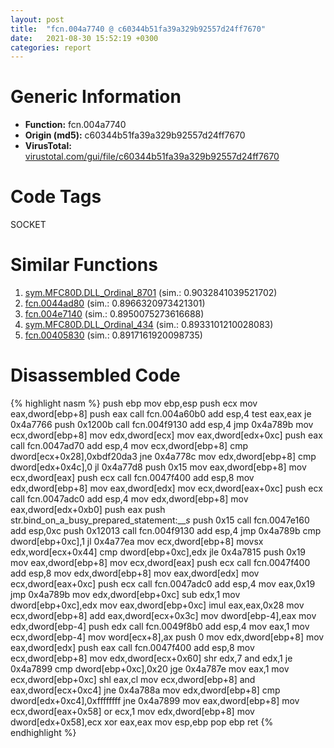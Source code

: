 ```yaml
---
layout: post
title:  "fcn.004a7740 @ c60344b51fa39a329b92557d24ff7670"
date:   2021-08-30 15:52:19 +0300
categories: report
---
```


# Generic Information
- **Function:** fcn.004a7740
- **Origin (md5):** c60344b51fa39a329b92557d24ff7670
- **VirusTotal:** [virustotal.com/gui/file/c60344b51fa39a329b92557d24ff7670][virustotal_ref]

# Code Tags
<span class="tag" id="SOCKET">SOCKET</span>


# Similar Functions

1. [sym.MFC80D.DLL\_Ordinal\_8701][similar_1_ref] (sim.: 0.9032841039521702)
2. [fcn.0044ad80][similar_2_ref] (sim.: 0.8966320973421301)
3. [fcn.004e7140][similar_3_ref] (sim.: 0.8950075273616688)
4. [sym.MFC80D.DLL\_Ordinal\_434][similar_4_ref] (sim.: 0.8933101210028083)
5. [fcn.00405830][similar_5_ref] (sim.: 0.8917161920098735)


# Disassembled Code

{% highlight nasm %}
push ebp
mov ebp,esp
push ecx
mov eax,dword[ebp+8]
push eax
call fcn.004a60b0
add esp,4
test eax,eax
je 0x4a7766
push 0x1200b
call fcn.004f9130
add esp,4
jmp 0x4a789b
mov ecx,dword[ebp+8]
mov edx,dword[ecx]
mov eax,dword[edx+0xc]
push eax
call fcn.0047ad70
add esp,4
mov ecx,dword[ebp+8]
cmp dword[ecx+0x28],0xbdf20da3
jne 0x4a778c
mov edx,dword[ebp+8]
cmp dword[edx+0x4c],0
jl 0x4a77d8
push 0x15
mov eax,dword[ebp+8]
mov ecx,dword[eax]
push ecx
call fcn.0047f400
add esp,8
mov edx,dword[ebp+8]
mov eax,dword[edx]
mov ecx,dword[eax+0xc]
push ecx
call fcn.0047adc0
add esp,4
mov edx,dword[ebp+8]
mov eax,dword[edx+0xb0]
push eax
push str.bind_on_a_busy_prepared_statement:___s_
push 0x15
call fcn.0047e160
add esp,0xc
push 0x12013
call fcn.004f9130
add esp,4
jmp 0x4a789b
cmp dword[ebp+0xc],1
jl 0x4a77ea
mov ecx,dword[ebp+8]
movsx edx,word[ecx+0x44]
cmp dword[ebp+0xc],edx
jle 0x4a7815
push 0x19
mov eax,dword[ebp+8]
mov ecx,dword[eax]
push ecx
call fcn.0047f400
add esp,8
mov edx,dword[ebp+8]
mov eax,dword[edx]
mov ecx,dword[eax+0xc]
push ecx
call fcn.0047adc0
add esp,4
mov eax,0x19
jmp 0x4a789b
mov edx,dword[ebp+0xc]
sub edx,1
mov dword[ebp+0xc],edx
mov eax,dword[ebp+0xc]
imul eax,eax,0x28
mov ecx,dword[ebp+8]
add eax,dword[ecx+0x3c]
mov dword[ebp-4],eax
mov edx,dword[ebp-4]
push edx
call fcn.0049f8b0
add esp,4
mov eax,1
mov ecx,dword[ebp-4]
mov word[ecx+8],ax
push 0
mov edx,dword[ebp+8]
mov eax,dword[edx]
push eax
call fcn.0047f400
add esp,8
mov ecx,dword[ebp+8]
mov edx,dword[ecx+0x60]
shr edx,7
and edx,1
je 0x4a7899
cmp dword[ebp+0xc],0x20
jge 0x4a787e
mov eax,1
mov ecx,dword[ebp+0xc]
shl eax,cl
mov ecx,dword[ebp+8]
and eax,dword[ecx+0xc4]
jne 0x4a788a
mov edx,dword[ebp+8]
cmp dword[edx+0xc4],0xffffffff
jne 0x4a7899
mov eax,dword[ebp+8]
mov ecx,dword[eax+0x58]
or ecx,1
mov edx,dword[ebp+8]
mov dword[edx+0x58],ecx
xor eax,eax
mov esp,ebp
pop ebp
ret 
{% endhighlight %}


[similar_1_ref]: /report/sym.MFC80D.DLL_Ordinal_8701@ebea46c6b17785efc2ebcb24ad99656c
[similar_2_ref]: /report/fcn.0044ad80@279a61b1e76da49531f1f16fd1102a2d
[similar_3_ref]: /report/fcn.004e7140@279a61b1e76da49531f1f16fd1102a2d
[similar_4_ref]: /report/sym.MFC80D.DLL_Ordinal_434@ebea46c6b17785efc2ebcb24ad99656c
[similar_5_ref]: /report/fcn.00405830@2fcce874fb2a3a396274d2df89c397e3
[virustotal_ref]: https://www.virustotal.com/gui/file/c60344b51fa39a329b92557d24ff7670